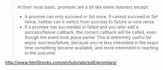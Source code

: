 > At their most basic, promises are a bit like event listeners except:

> - A promise can only succeed or fail once. It cannot succeed or fail twice, neither can it switch from success to failure or vice versa
> - If a promise has succeeded or failed and you later add a success/failure callback, the correct callback will be called, even though the event took place earlier
> This is extremely useful for async success/failure, because you're less interested in the exact time something became available, and more interested in reacting to the outcome

http://www.html5rocks.com/en/tutorials/es6/promises/
